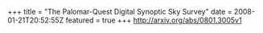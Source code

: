 +++
title = "The Palomar-Quest Digital Synoptic Sky Survey"
date = 2008-01-21T20:52:55Z
featured = true
+++
http://arxiv.org/abs/0801.3005v1
